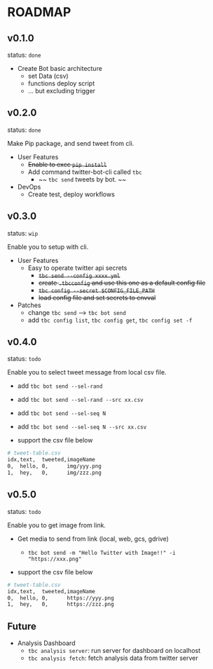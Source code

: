 # ROADMAP

## v0.1.0

status: `done`

- Create Bot basic architecture
  - set Data (csv)
  - functions deploy script
  - ... but excluding trigger

## v0.2.0

status: `done`

Make Pip package, and send tweet from cli.

- User Features
  - ~~Enable to exec `pip install`~~
  - Add command twitter-bot-cli called `tbc`
    - ~~ `tbc send` tweets by bot. ~~
- DevOps
  - Create test, deploy workflows


## v0.3.0

status: `wip`

Enable you to setup with cli.

- User Features
  - Easy to operate twitter api secrets
    - ~~`tbc send --config xxxx.yml`~~
    - ~~create `.tbcconfig` and use this one as a default config file~~
    - ~~`tbc config --secret $CONFIG_FILE_PATH`~~
    - ~~load config file and set secrets to envval~~
- Patches
  - change `tbc send` --> `tbc bot send`
  - add `tbc config list`, `tbc config get`, `tbc config set -f`


## v0.4.0

status: `todo`

Enable you to select tweet message from local csv file.

- add `tbc bot send --sel-rand`
- add `tbc bot send --sel-rand --src xx.csv`
- add `tbc bot send --sel-seq N`
- add `tbc bot send --sel-seq N --src xx.csv`

- support the csv file below

```bash
# tweet-table.csv
idx,text,  tweeted,imageName
0,  hello, 0,      img/yyy.png
1,  hey,   0,      img/zzz.png
```

## v0.5.0

status: `todo`

Enable you to get image from link.

- Get media to send from link (local, web, gcs, gdrive)
  - `tbc bot send -m "Hello Twitter with Image!!" -i "https://xxx.png"`

- support the csv file below

```bash
# tweet-table.csv
idx,text,  tweeted,imageName
0,  hello, 0,      https://yyy.png
1,  hey,   0,      https://zzz.png
```


## Future

- Analysis Dashboard
  - `tbc analysis server`: run server for dashboard on localhost
  - `tbc analysis fetch`: fetch analysis data from twitter server
